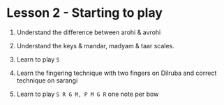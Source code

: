 # Lesson 2 - Starting to play


1. Understand the difference between arohi & avrohi

2. Understand the keys & mandar, madyam & taar scales.

3. Learn to play `S`

4. Learn the fingering technique with two fingers on Dilruba and correct technique on sarangi

5. Learn to play `S R G M, P M G R` one note per bow
